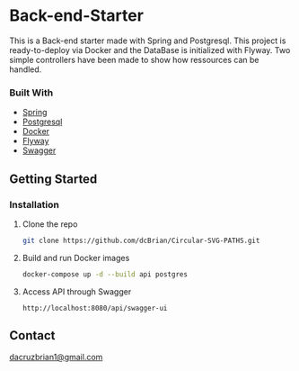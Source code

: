 # Back-end-Starter

This is a Back-end starter made with Spring and Postgresql. This project is ready-to-deploy via Docker and the DataBase is initialized with Flyway. Two simple controllers have been made to show how ressources can be handled. 


### Built With

-   [Spring](https://spring.io/)
-   [Postgresql](https://www.postgresql.org/)
-   [Docker](https://www.docker.com/)
-   [Flyway](https://flywaydb.org/)
-   [Swagger](https://swagger.io/)



<!-- GETTING STARTED -->

## Getting Started

### Installation

1. Clone the repo
    ```sh
    git clone https://github.com/dcBrian/Circular-SVG-PATHS.git
    ```
2. Build and run Docker images
    ```sh
    docker-compose up -d --build api postgres
    ```
3. Access API through Swagger
    ```
    http://localhost:8080/api/swagger-ui
    ```

<!-- CONTACT -->

## Contact

dacruzbrian1@gmail.com
